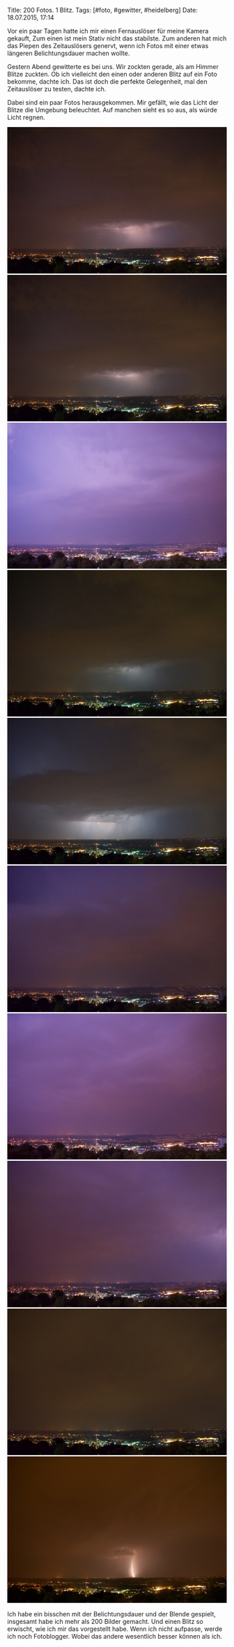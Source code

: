 Title: 200 Fotos. 1 Blitz.
Tags: [#foto, #gewitter, #heidelberg]
Date: 18.07.2015, 17:14

Vor ein paar Tagen hatte ich mir einen Fernauslöser für meine Kamera gekauft, Zum einen ist mein Stativ nicht das stabilste. Zum anderen hat mich das Piepen des Zeitauslösers genervt, wenn ich Fotos mit einer etwas längeren Belichtungsdauer machen wollte.

Gestern Abend gewitterte es bei uns. Wir zockten gerade, als am Himmer Blitze zuckten. Ob ich vielleicht den einen oder anderen Blitz auf ein Foto bekomme, dachte ich. Das ist doch die perfekte Gelegenheit, mal den Zeitauslöser zu testen, dachte ich.

Dabei sind ein paar Fotos herausgekommen. Mir gefällt, wie das Licht der Blitze die Umgebung beleuchtet. Auf manchen sieht es so aus, als würde Licht regnen.

![Himmel mit Blitzen](/img/IMG_83.jpg)
![Himmel mit Blitzen](/img/IMG_84.jpg)
![Himmel mit Blitzen](/img/IMG_85.jpg)
![Himmel mit Blitzen](/img/IMG_86.jpg)
![Himmel mit Blitzen](/img/IMG_87.jpg)
![Himmel mit Blitzen](/img/IMG_88.jpg)
![Himmel mit Blitzen](/img/IMG_89.jpg)
![Himmel mit Blitzen](/img/IMG_90.jpg)
![Himmel mit Blitzen](/img/IMG_91.jpg)
![Himmel mit Blitzen](/img/IMG_92.jpg)

Ich habe ein bisschen mit der Belichtungsdauer und der Blende gespielt, insgesamt habe ich mehr als 200 Bilder gemacht. Und einen Blitz so erwischt, wie ich mir das vorgestellt habe. Wenn ich nicht aufpasse, werde ich noch Fotoblogger. Wobei das andere wesentlich besser können als ich.